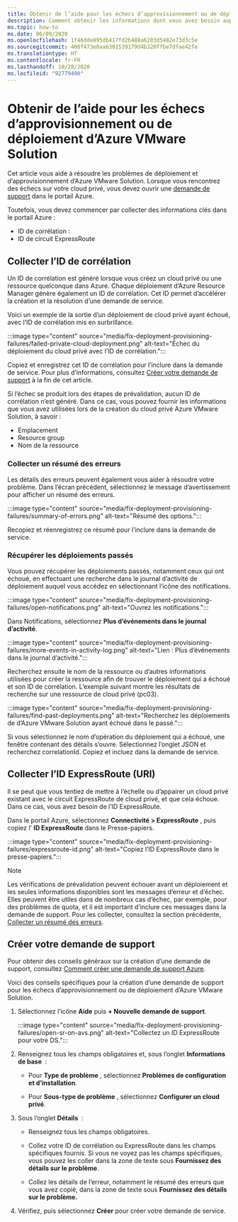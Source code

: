 ```yaml
---
title: Obtenir de l’aide pour les échecs d’approvisionnement ou de déploiement d’Azure VMware Solution
description: Comment obtenir les informations dont vous avez besoin auprès de votre cloud privé Azure VMware Solution afin de traiter une demande de service pour les échecs de déploiement ou d’approvisionnement d’Azure VMware Solution.
ms.topic: how-to
ms.date: 06/09/2020
ms.openlocfilehash: 1f46dde895db417fd2b488a6203d5482e73d3c5e
ms.sourcegitcommit: 400f473e8aa6301539179d4b320ffbe7dfae42fe
ms.translationtype: HT
ms.contentlocale: fr-FR
ms.lasthandoff: 10/28/2020
ms.locfileid: "92779490"
---
```

# <a name="get-help-with-azure-vmware-solution-deployment-or-provisioning-failures"></a>Obtenir de l’aide pour les échecs d’approvisionnement ou de déploiement d’Azure VMware Solution

Cet article vous aide à résoudre les problèmes de déploiement et d’approvisionnement d’Azure VMware Solution. Lorsque vous rencontrez des échecs sur votre cloud privé, vous devez ouvrir une [demande de support](https://rc.portal.azure.com/#create/Microsoft.Support) dans le portail Azure. 

Toutefois, vous devez commencer par collecter des informations clés dans le portail Azure :

- ID de corrélation :
- ID de circuit ExpressRoute

## <a name="collect-the-correlation-id"></a>Collecter l’ID de corrélation
 
Un ID de corrélation est généré lorsque vous créez un cloud privé ou une ressource quelconque dans Azure. Chaque déploiement d’Azure Resource Manager génère également un ID de corrélation. Cet ID permet d’accélérer la création et la résolution d’une demande de service. 
 
Voici un exemple de la sortie d’un déploiement de cloud privé ayant échoué, avec l’ID de corrélation mis en surbrillance.

:::image type="content" source="media/fix-deployment-provisioning-failures/failed-private-cloud-deployment.png" alt-text="Échec du déploiement du cloud privé avec l’ID de corrélation.":::

Copiez et enregistrez cet ID de corrélation pour l’inclure dans la demande de service. Pour plus d’informations, consultez [Créer votre demande de support](#create-your-support-request) à la fin de cet article.

Si l’échec se produit lors des étapes de prévalidation, aucun ID de corrélation n’est généré. Dans ce cas, vous pouvez fournir les informations que vous avez utilisées lors de la création du cloud privé Azure VMware Solution, à savoir :

- Emplacement
- Resource group
- Nom de la ressource
 
### <a name="collect-a-summary-of-errors"></a>Collecter un résumé des erreurs

Les détails des erreurs peuvent également vous aider à résoudre votre problème. Dans l’écran précédent, sélectionnez le message d’avertissement pour afficher un résumé des erreurs.
 
 :::image type="content" source="media/fix-deployment-provisioning-failures/summary-of-errors.png" alt-text="Résumé des options.":::

Recopiez et réenregistrez ce résumé pour l’inclure dans la demande de service.
 
### <a name="retrieve-past-deployments"></a>Récupérer les déploiements passés

Vous pouvez récupérer les déploiements passés, notamment ceux qui ont échoué, en effectuant une recherche dans le journal d’activité de déploiement auquel vous accédez en sélectionnant l’icône des notifications.

:::image type="content" source="media/fix-deployment-provisioning-failures/open-notifications.png" alt-text="Ouvrez les notifications.":::

Dans Notifications, sélectionnez **Plus d’événements dans le journal d’activité**.

:::image type="content" source="media/fix-deployment-provisioning-failures/more-events-in-activity-log.png" alt-text="Lien : Plus d’événements dans le journal d’activité.":::

Recherchez ensuite le nom de la ressource ou d’autres informations utilisées pour créer la ressource afin de trouver le déploiement qui a échoué et son ID de corrélation. L’exemple suivant montre les résultats de recherche sur une ressource de cloud privé (pc03).
 
:::image type="content" source="media/fix-deployment-provisioning-failures/find-past-deployments.png" alt-text="Recherchez les déploiements de d’Azure VMware Solution ayant échoué dans le passé.":::
 
Si vous sélectionnez le nom d’opération du déploiement qui a échoué, une fenêtre contenant des détails s’ouvre. Sélectionnez l’onglet JSON et recherchez correlationId. Copiez et incluez dans la demande de service. 
 
## <a name="collect-the-expressroute-id-uri"></a>Collecter l’ID ExpressRoute (URI)
 
Il se peut que vous tentiez de mettre à l’échelle ou d’appairer un cloud privé existant avec le circuit ExpressRoute de cloud privé, et que cela échoue. Dans ce cas, vous avez besoin de l’ID ExpressRoute. 

Dans le portail Azure, sélectionnez **Connectivité > ExpressRoute** , puis copiez l’ **ID ExpressRoute** dans le Presse-papiers.
 
:::image type="content" source="media/fix-deployment-provisioning-failures/expressroute-id.png" alt-text="Copiez l’ID ExpressRoute dans le presse-papiers."::: 
 
> [!NOTE]
> Les vérifications de prévalidation peuvent échouer avant un déploiement et les seules informations disponibles sont les messages d’erreur et d’échec. Elles peuvent être utiles dans de nombreux cas d’échec, par exemple, pour des problèmes de quota, et il est important d’inclure ces messages dans la demande de support. Pour les collecter, consultez la section précédente, [Collecter un résumé des erreurs](#collect-a-summary-of-errors).

## <a name="create-your-support-request"></a>Créer votre demande de support

Pour obtenir des conseils généraux sur la création d’une demande de support, consultez [Comment créer une demande de support Azure](../azure-portal/supportability/how-to-create-azure-support-request.md). 

Voici des conseils spécifiques pour la création d’une demande de support pour les échecs d’approvisionnement ou de déploiement d’Azure VMware Solution.

1. Sélectionnez l’icône **Aide** puis **+ Nouvelle demande de support**.

    :::image type="content" source="media/fix-deployment-provisioning-failures/open-sr-on-avs.png" alt-text="Collectez un ID ExpressRoute pour votre DS.":::

2. Renseignez tous les champs obligatoires et, sous l’onglet **Informations de base**  :

    - Pour **Type de problème** , sélectionnez **Problèmes de configuration et d’installation**.

    - Pour **Sous-type de problème** , sélectionnez **Configurer un cloud privé**.

3. Sous l’onglet **Détails**  :

    - Renseignez tous les champs obligatoires.

    - Collez votre ID de corrélation ou ExpressRoute dans les champs spécifiques fournis. Si vous ne voyez pas les champs spécifiques, vous pouvez les coller dans la zone de texte sous **Fournissez des détails sur le problème**.

    - Collez les détails de l’erreur, notamment le résumé des erreurs que vous avez copié, dans la zone de texte sous **Fournissez des détails sur le problème.**

4. Vérifiez, puis sélectionnez **Créer** pour créer votre demande de service.
